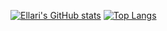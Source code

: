 [![Ellari's GitHub stats](https://github-readme-stats.vercel.app/api?username=ellari-uni&show_icons=true)](https://github.com/anuraghazra/github-readme-stats)
[![Top Langs](https://github-readme-stats.vercel.app/api/top-langs/?username=ellari-uni)](https://github.com/anuraghazra/github-readme-stats)
